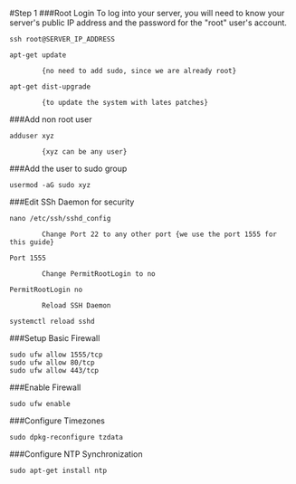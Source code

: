 #Step 1
###Root Login
	To log into your server, you will need to know your server's public IP address and the password for the "root" user's account.
```ShellSession
ssh root@SERVER_IP_ADDRESS
```
```ShellSession
apt-get update
```
			{no need to add sudo, since we are already root}
```ShellSession
apt-get dist-upgrade
```
			{to update the system with lates patches}

###Add non root user
```ShellSession
adduser xyz
```
			{xyz can be any user}

###Add the user to sudo group
```ShellSession
usermod -aG sudo xyz
```

###Edit SSh Daemon for security
```ShellSession
nano /etc/ssh/sshd_config
```
			Change Port 22 to any other port {we use the port 1555 for this guide}
```ShellSession
Port 1555
```
			Change PermitRootLogin to no
```ShellSession
PermitRootLogin no
```
			Reload SSH Daemon
```ShellSession
systemctl reload sshd
```

###Setup Basic Firewall
```ShellSession
sudo ufw allow 1555/tcp
sudo ufw allow 80/tcp
sudo ufw allow 443/tcp
```

###Enable Firewall
```ShellSession
sudo ufw enable
```

###Configure Timezones
```ShellSession
sudo dpkg-reconfigure tzdata
```

###Configure NTP Synchronization
```ShellSession
sudo apt-get install ntp
```
